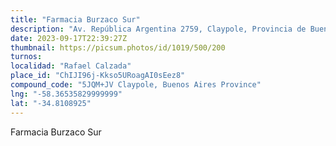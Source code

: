 ```yaml
---
title: "Farmacia Burzaco Sur"
description: "Av. República Argentina 2759, Claypole, Provincia de Buenos Aires, Argentina"
date: 2023-09-17T22:39:27Z
thumbnail: https://picsum.photos/id/1019/500/200
turnos:
localidad: "Rafael Calzada"
place_id: "ChIJI96j-Kkso5URoagAI0sEez8"
compound_code: "5JQM+JV Claypole, Buenos Aires Province"
lng: "-58.36535829999999"
lat: "-34.8108925"
---
```


Farmacia Burzaco Sur